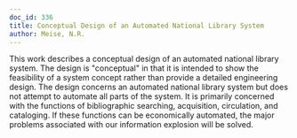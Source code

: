 ```yaml
---
doc_id: 336
title: Conceptual Design of an Automated National Library System
author: Meise, N.R.
---
```


This work describes a conceptual design of an automated
national library system.  The design is "conceptual" in that it is
intended to show the feasibility of a system concept rather than
provide a detailed engineering design.  The design concerns an
automated national library system but does not attempt to automate
all parts of the system.  It is primarily concerned with the functions of
bibliographic searching, acquisition, circulation, and cataloging.  If
these functions can be economically automated, the major problems
associated with our information explosion will be solved.